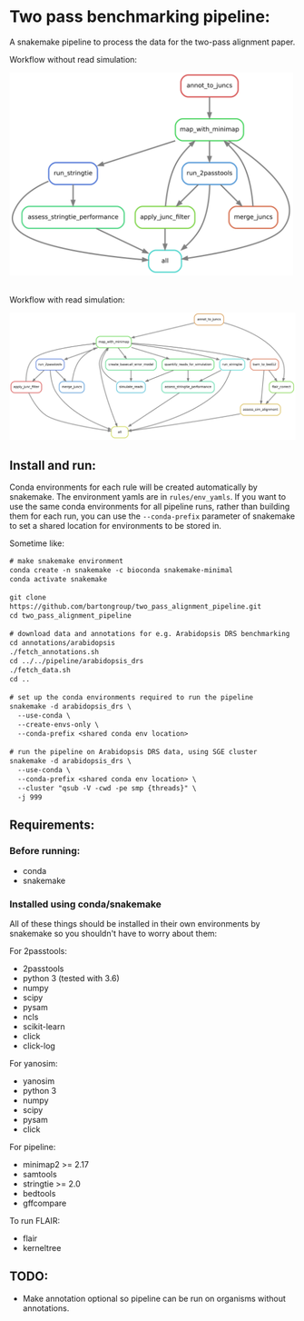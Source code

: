 # Two pass benchmarking pipeline:

A snakemake pipeline to process the data for the two-pass alignment paper.

Workflow without read simulation:

<img src="images/rulegraph.png" alt="rulegraph" width="500"/>
<br>
<br>

Workflow with read simulation:

<img src="images/rulegraph_sim.png" alt="rulegraph_sim" width="900"/>

## Install and run:

Conda environments for each rule will be created automatically by snakemake. The environment yamls are in `rules/env_yamls`. If you want to use the same conda environments for all pipeline runs, rather than building them for each run, you can use the `--conda-prefix` parameter of snakemake to set a shared location for environments to be stored in.

Sometime like:

```
# make snakemake environment
conda create -n snakemake -c bioconda snakemake-minimal
conda activate snakemake

git clone https://github.com/bartongroup/two_pass_alignment_pipeline.git
cd two_pass_alignment_pipeline

# download data and annotations for e.g. Arabidopsis DRS benchmarking
cd annotations/arabidopsis
./fetch_annotations.sh
cd ../../pipeline/arabidopsis_drs
./fetch_data.sh
cd ..

# set up the conda environments required to run the pipeline
snakemake -d arabidopsis_drs \
  --use-conda \
  --create-envs-only \
  --conda-prefix <shared conda env location>

# run the pipeline on Arabidopsis DRS data, using SGE cluster
snakemake -d arabidopsis_drs \
  --use-conda \
  --conda-prefix <shared conda env location> \
  --cluster "qsub -V -cwd -pe smp {threads}" \
  -j 999
```

## Requirements:

### Before running:

* conda
* snakemake

### Installed using conda/snakemake

All of these things should be installed in their own environments by snakemake so you shouldn't have to worry about them:

For 2passtools:
* 2passtools
* python 3 (tested with 3.6)
* numpy
* scipy
* pysam
* ncls
* scikit-learn
* click
* click-log

For yanosim:
* yanosim
* python 3
* numpy
* scipy
* pysam
* click

For pipeline:
* minimap2 >= 2.17
* samtools
* stringtie >= 2.0
* bedtools
* gffcompare

To run FLAIR:
* flair
* kerneltree

## TODO:
  * Make annotation optional so pipeline can be run on organisms without annotations.